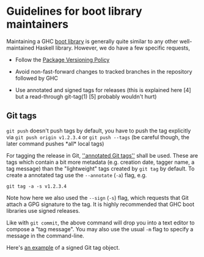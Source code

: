 # Guidelines for boot library maintainers


Maintaining a GHC [boot library](commentary/libraries) is generally quite similar to any other well-maintained Haskell library. However, we do have a few specific requests,

- Follow the [ Package Versioning Policy](https://wiki.haskell.org/Package_versioning_policy)

- Avoid non-fast-forward changes to tracked branches in the repository followed by GHC

- Use annotated and signed tags for releases (this is explained here \[4\] but a read-through git-tag(1) \[5\] probably wouldn't hurt)

## Git tags

`git push` doesn't push tags by default, you have to push the tag explicitly via `git push origin v1.2.3.4` or `git push --tags` (be careful though, the later command pushes \*all\* local tags)


For tagging the release in Git, [ ''annotated Git tags''](https://git-scm.com/docs/git-tag) shall be used. These are tags which contain a bit more metadata (e.g. creation date, tagger name, a tag message) than the "lightweight" tags created by `git tag` by default. To create a annotated tag use the `--annotate` (`-a`) flag, e.g.

```wiki
git tag -a -s v1.2.3.4
```


Note how here we also used the `--sign` (`-s`) flag, which requests that Git attach a GPG signature to the tag. It is highly recommended that GHC boot libraries use signed releases.


Like with `git commit`, the above command will drop you into a text editor to compose a "tag message". You may also use the usual `-m` flag to specify a message in the command-line.


Here's [ an example](https://git.haskell.org/packages/deepseq.git/tag/c32a156c8dafaea05e91563afe2f72ad3590f57b) of a signed Git tag object.
